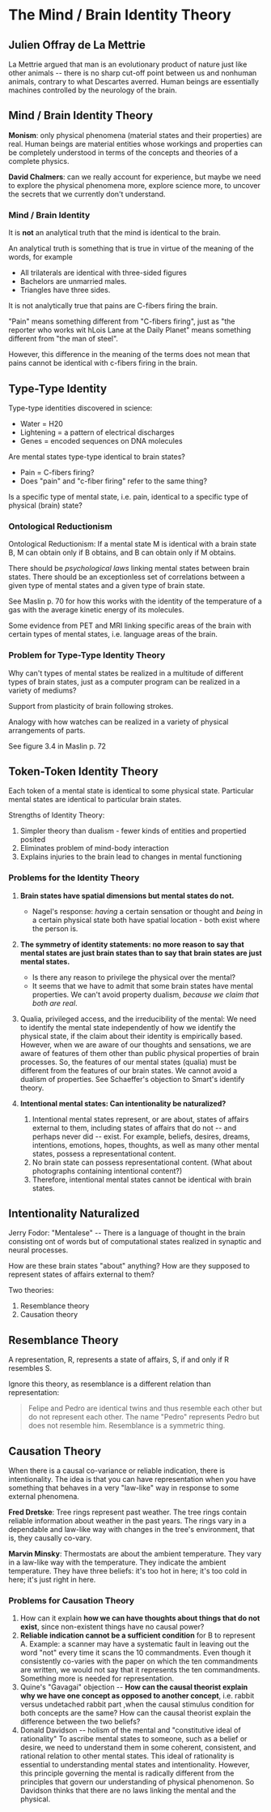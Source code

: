 # The Mind / Brain Identity Theory

## Julien Offray de La Mettrie

La Mettrie argued that man is an evolutionary product of nature just like other animals -- there is no sharp cut-off point between us and nonhuman animals, contrary to what Descartes averred. Human beings are essentially machines controlled by the neurology of the brain.

## Mind / Brain Identity Theory

**Monism**: only physical phenomena (material states and their properties) are real. Human beings are material entities whose workings and properties can be completely understood in terms of the concepts and theories of a complete physics.

**David Chalmers**: can we really account for experience, but maybe we need to explore the physical phenomena more, explore science more, to uncover the secrets that we currently don't understand.

### Mind / Brain Identity

It is **not** an analytical truth that the mind is identical to the brain.

An analytical truth is something that is true in virtue of the meaning of the words, for example

- All trilaterals are identical with three-sided figures
- Bachelors are unmarried males.
- Triangles have three sides.

It is not analytically true that pains are C-fibers firing the brain.

"Pain" means something different from "C-fibers firing", just as "the reporter who works wit hLois Lane at the Daily Planet" means something different from "the man of steel".

However, this difference in the meaning of the terms does not mean that pains cannot be identical with c-fibers firing in the brain.

## Type-Type Identity

Type-type identities discovered in science:

- Water = H20
- Lightening = a pattern of electrical discharges
- Genes = encoded sequences on DNA molecules

Are mental states type-type identical to brain states?

- Pain = C-fibers firing?
- Does "pain" and "c-fiber firing" refer to the same thing?

Is a specific type of mental state, i.e. pain, identical to a specific type of physical (brain) state?

### Ontological Reductionism

Ontological Reductionism: If a mental state M is identical with a brain state B, M can obtain only if B obtains, and B can obtain only if M obtains.

There should be *psychological laws* linking mental states between brain states. There should be an exceptionless set of correlations between a given type of mental states and a given type of brain state.

See Maslin p. 70 for how this works with the identity of the temperature of a gas with the average kinetic energy of its molecules.

Some evidence from PET and MRI linking specific areas of the brain with certain types of mental states, i.e. language areas of the brain.

### Problem for Type-Type Identity Theory

Why can't types of mental states be realized in a multitude of different types of brain states, just as a computer program can be realized in a variety of mediums?

Support from plasticity of brain following strokes.

Analogy with how watches can be realized in a variety of physical arrangements of parts.

See figure 3.4 in Maslin p. 72

## Token-Token Identity Theory

Each token of a mental state is identical to some physical state. Particular mental states are identical to particular brain states.

Strengths of Identity Theory:

1. Simpler theory than dualism - fewer kinds of entities and propertied posited
1. Eliminates problem of mind-body interaction
1. Explains injuries to the brain lead to changes in mental functioning

### Problems for the Identity Theory

1. **Brain states have spatial dimensions but mental states do not.**
    - Nagel's response: *having* a certain sensation or thought and *being* in a certain physical state both have spatial location - both exist where the person is.

1. **The symmetry of identity statements: no more reason to say that mental states are just brain states than to say that brain states are just mental states.**
    - Is there any reason to privilege the physical over the mental?
    - It seems that we have to admit that some brain states have mental properties. We can't avoid property dualism, *because we claim that both are real*.

1. Qualia, privileged access, and the irreducibility of the mental: We need to identify the mental state independently of how we identify the physical state, if the claim about their identity is empirically based. However, when we are aware of our thoughts and sensations, we are aware of features of them other than public physical properties of brain processes. So, the features of our mental states (qualia) must be different from the features of our brain states. We cannot avoid a dualism of properties.
See Schaeffer's objection to Smart's identify theory.

1. **Intentional mental states: Can intentionality be naturalized?**
    1. Intentional mental states represent, or are about, states of affairs external to them, including states of affairs that do not -- and perhaps never did -- exist. For example, beliefs, desires, dreams, intentions, emotions, hopes, thoughts, as well as many other mental states, possess a representational content.
    1. No brain state can possess representational content. (What about photographs containing intentional content?)
    1. Therefore, intentional mental states cannot be identical with brain states.

## Intentionality Naturalized

Jerry Fodor: "Mentalese" -- There is a language of thought in the brain consisting ont of words but of computational states realized in synaptic and neural processes.

How are these brain states "about" anything? How are they supposed to represent states of affairs external to them?

Two theories:

1. Resemblance theory
1. Causation theory

## Resemblance Theory

A representation, R, represents a state of affairs, S, if and only if R resembles S.

Ignore this theory, as resemblance is a different relation than representation:

> Felipe and Pedro are identical twins and thus resemble each other but do not represent each other.
> The name "Pedro" represents Pedro but does not resemble him.
> Resemblance is a symmetric thing.

## Causation Theory

When there is a causal co-variance or reliable indication, there is intentionality. The idea is that you can have representation when you have something that behaves in a very "law-like" way in response to some external phenomena.

**Fred Dretske**: Tree rings represent past weather. The tree rings contain reliable information about weather in the past years. The rings vary in a dependable and law-like way with changes in the tree's environment, that is, they causally co-vary.

**Marvin Minsky**: Thermostats are about the ambient temperature. They vary in a law-like way with the temperature. They indicate the ambient temperature. They have three beliefs: it's too hot in here; it's too cold in here; it's just right in here.

### Problems for Causation Theory

1. How can it explain **how we can have thoughts about things that do not exist**, since non-existent things have no causal power?
1. **Reliable indication cannot be a sufficient condition** for B to represent A. Example: a scanner may have a systematic fault in leaving out the word "not" every time it scans the 10 commandments. Even though it consistently co-varies with the paper on which the ten commandments are written, we would not say that it represents the ten commandments. Something more is needed for representation.
1. Quine's "Gavagai" objection -- **How can the causal theorist explain why we have one concept as opposed to another concept**, i.e. rabbit versus undetached rabbit part ,when the causal stimulus condition for both concepts are the same? How can the causal theorist explain the difference between the two beliefs?
1. Donald Davidson -- holism of the mental and "constitutive ideal of rationality"
    To ascribe mental states to someone, such as a belief or desire, we need to understand them in some coherent, consistent, and rational relation to other mental states. This ideal of rationality is essential to understanding mental states and intentionality. However, this principle governing the mental is radically different from the principles that govern our understanding of physical phenomenon. So Davidson thinks that there are no laws linking the mental and the physical.
